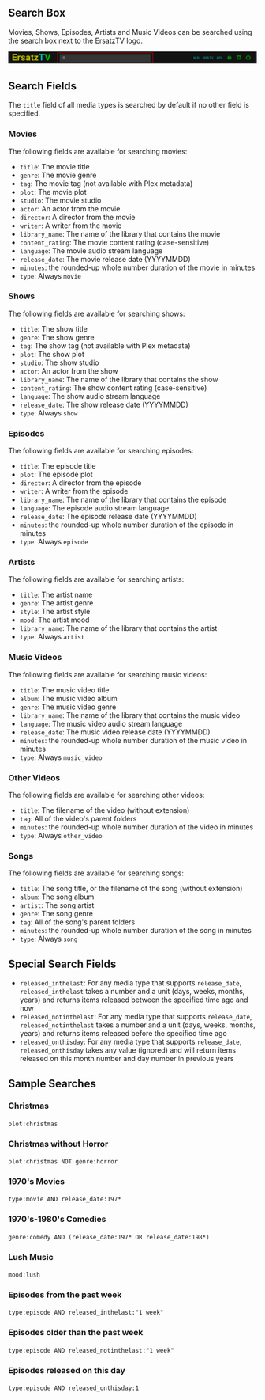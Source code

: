 ﻿## Search Box

Movies, Shows, Episodes, Artists and Music Videos can be searched using the search box next to the ErsatzTV logo.

![Search Box](../images/search-box.png)

## Search Fields

The `title` field of all media types is searched by default if no other field is specified.

### Movies

The following fields are available for searching movies:

- `title`: The movie title
- `genre`: The movie genre
- `tag`: The movie tag (not available with Plex metadata)
- `plot`: The movie plot
- `studio`: The movie studio
- `actor`: An actor from the movie
- `director`: A director from the movie
- `writer`: A writer from the movie
- `library_name`: The name of the library that contains the movie
- `content_rating`: The movie content rating (case-sensitive) 
- `language`: The movie audio stream language
- `release_date`: The movie release date (YYYYMMDD)
- `minutes`: the rounded-up whole number duration of the movie in minutes
- `type`: Always `movie`

### Shows

The following fields are available for searching shows:

- `title`: The show title
- `genre`: The show genre
- `tag`: The show tag (not available with Plex metadata)
- `plot`: The show plot
- `studio`: The show studio
- `actor`: An actor from the show
- `library_name`: The name of the library that contains the show
- `content_rating`: The show content rating (case-sensitive)
- `language`: The show audio stream language
- `release_date`: The show release date (YYYYMMDD)
- `type`: Always `show`

### Episodes

The following fields are available for searching episodes:

- `title`: The episode title
- `plot`: The episode plot
- `director`: A director from the episode
- `writer`: A writer from the episode
- `library_name`: The name of the library that contains the episode
- `language`: The episode audio stream language
- `release_date`: The episode release date (YYYYMMDD)
- `minutes`: the rounded-up whole number duration of the episode in minutes
- `type`: Always `episode`

### Artists

The following fields are available for searching artists:

- `title`: The artist name
- `genre`: The artist genre
- `style`: The artist style
- `mood`: The artist mood
- `library_name`: The name of the library that contains the artist
- `type`: Always `artist`

### Music Videos

The following fields are available for searching music videos:

- `title`: The music video title
- `album`: The music video album
- `genre`: The music video genre
- `library_name`: The name of the library that contains the music video
- `language`: The music video audio stream language
- `release_date`: The music video release date (YYYYMMDD)
- `minutes`: the rounded-up whole number duration of the music video in minutes
- `type`: Always `music_video`

### Other Videos

The following fields are available for searching other videos:

- `title`: The filename of the video (without extension)
- `tag`: All of the video's parent folders
- `minutes`: the rounded-up whole number duration of the video in minutes
- `type`: Always `other_video`

### Songs

The following fields are available for searching songs:

- `title`: The song title, or the filename of the song (without extension)
- `album`: The song album
- `artist`: The song artist
- `genre`: The song genre
- `tag`: All of the song's parent folders
- `minutes`: the rounded-up whole number duration of the song in minutes
- `type`: Always `song`

## Special Search Fields

- `released_inthelast`: For any media type that supports `release_date`, `released_inthelast` takes a number and a unit (days, weeks, months, years) and returns items released between the specified time ago and now
- `released_notinthelast`: For any media type that supports `release_date`, `released_notinthelast` takes a number and a unit (days, weeks, months, years) and returns items released before the specified time ago
- `released_onthisday`: For any media type that supports `release_date`, `released_onthisday` takes any value (ignored) and will return items released on this month number and day number in previous years

## Sample Searches

### Christmas

`plot:christmas`

### Christmas without Horror

`plot:christmas NOT genre:horror`

### 1970's Movies

`type:movie AND release_date:197*`

### 1970's-1980's Comedies

`genre:comedy AND (release_date:197* OR release_date:198*)`

### Lush Music

`mood:lush`

### Episodes from the past week

`type:episode AND released_inthelast:"1 week"`

### Episodes older than the past week

`type:episode AND released_notinthelast:"1 week"`

### Episodes released on this day

`type:episode AND released_onthisday:1`